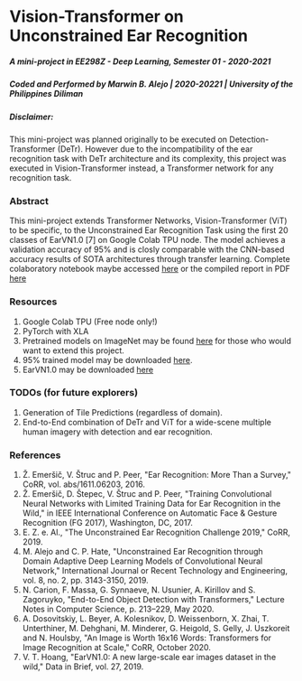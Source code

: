 # Vision-Transformer on Unconstrained Ear Recognition
##### A mini-project in EE298Z - Deep Learning, Semester 01 - 2020-2021
##### Coded and Performed by Marwin B. Alejo | 2020-20221 | University of the Philippines Diliman

##### Disclaimer:
This mini-project was planned originally to be executed on Detection-Transformer (DeTr). However due to the incompatibility of the ear recognition task with DeTr architecture and its complexity, this project was executed in Vision-Transformer instead, a Transformer network for any recognition task.

### Abstract
This mini-project extends Transformer Networks, Vision-Transformer (ViT) to be specific, to the Unconstrained Ear Recognition Task using the first 20 classes of EarVN1.0 [7] on Google Colab TPU node. The model achieves a validation accuracy of 95% and is closly comparable with the CNN-based accuracy results of SOTA architectures through transfer learning. Complete colaboratory notebook maybe accessed [here](https://github.com/soymarwin/ee298z/blob/main/mini-project/Alejo_Marwin_ViT_Ear1.ipynb) or the compiled report in PDF [here](https://github.com/soymarwin/ee298z/blob/main/mini-project/Alejo_Marwin_202020221_MiniProject_EE298Z.pdf)

### Resources
1. Google Colab TPU (Free node only!)
2. PyTorch with XLA
3. Pretrained models on ImageNet may be found [here](https://github.com/rwightman/pytorch-image-models/releases/tag/v0.1-vitjx) for those who would want to extend this project.
4. 95% trained model may be downloaded [here](https://drive.google.com/drive/folders/17P2o6bYQDBsP_FGbd51A1APzXpLT0d3H?usp=sharing).
5. EarVN1.0 may be downloaded [here](https://data.mendeley.com/datasets/yws3v3mwx3/4)

### TODOs (for future explorers)
1. Generation of Tile Predictions (regardless of domain).
2. End-to-End combination of DeTr and ViT for a wide-scene multiple human imagery with detection and ear recognition.

### References
1. Ž. Emeršič, V. Štruc and P. Peer, "Ear Recognition: More Than a Survey," CoRR, vol. abs/1611.06203, 2016.
2. Ž. Emeršič, D. Štepec, V. Štruc and P. Peer, "Training Convolutional Neural Networks with Limited Training Data for Ear Recognition in the Wild," in IEEE International Conference on Automatic Face & Gesture Recognition (FG 2017), Washington, DC, 2017.
3. E. Z. e. Al., "The Unconstrained Ear Recognition Challenge 2019," CoRR, 2019.
4. M. Alejo and C. P. Hate, "Unconstrained Ear Recognition through Domain Adaptive Deep Learning Models of Convolutional Neural Network," International Journal or Recent Technology and Engineering, vol. 8, no. 2, pp. 3143-3150, 2019.
5. N. Carion, F. Massa, G. Synnaeve, N. Usunier, A. Kirillov and S. Zagoruyko, "End-to-End Object Detection with Transformers," Lecture Notes in Computer Science, p. 213–229, May 2020.
6. A. Dosovitskiy, L. Beyer, A. Kolesnikov, D. Weissenborn, X. Zhai, T. Unterthiner, M. Dehghani, M. Minderer, G. Heigold, S. Gelly, J. Uszkoreit and N. Houlsby, "An Image is Worth 16x16 Words: Transformers for Image Recognition at Scale," CoRR, October 2020.
7. V. T. Hoang, "EarVN1.0: A new large-scale ear images dataset in the wild," Data in Brief, vol. 27, 2019.
